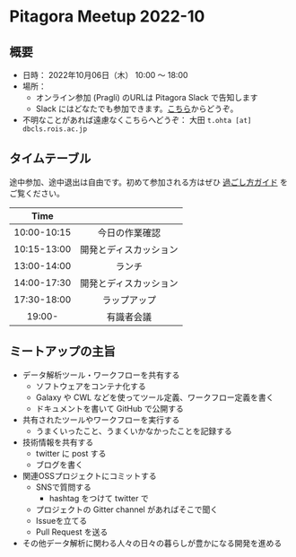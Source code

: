 # Pitagora Meetup 2022-10

## 概要

-   日時： 2022年10月06日（木） 10:00 〜 18:00
-   場所：
    <!-- -   オンサイト会場:
        - 人数制限があるため、オフライン参加を希望する方は Slack にてご連絡ください
        - **対面参加をされる方は SARS-CoV-2 ワクチン接種を完了させる (2回目接種から2週間経過) ことを強く推奨します。**
        - COVID19 感染対策にご協力ください。 -->
    -   オンライン参加 (Pragli) のURLは Pitagora Slack で告知します
    -   Slack にはどなたでも参加できます。[こちら]()からどうぞ。
-   不明なことがあれば遠慮なくこちらへどうぞ： 大田 `t.ohta [at] dbcls.rois.ac.jp`

## タイムテーブル

途中参加、途中退出は自由です。初めて参加される方はぜひ [過ごし方ガイド](/events/meetup/whatis) をご覧ください。

|Time||
|:---:|:---:|
|10:00-10:15|今日の作業確認|
|10:15-13:00|開発とディスカッション|
|13:00-14:00|ランチ|
|14:00-17:30|開発とディスカッション|
|17:30-18:00|ラップアップ|
|19:00-|有識者会議|

## ミートアップの主旨

-   データ解析ツール・ワークフローを共有する
    -   ソフトウェアをコンテナ化する
    -   Galaxy や CWL などを使ってツール定義、ワークフロー定義を書く
    -   ドキュメントを書いて GitHub で公開する
-   共有されたツールやワークフローを実行する
    -   うまくいったこと、うまくいかなかったことを記録する
-   技術情報を共有する
    -   twitter に post する
    -   ブログを書く
-   関連OSSプロジェクトにコミットする
    -   SNSで質問する
        -   hashtag をつけて twitter で
    -   プロジェクトの Gitter channel があればそこで聞く
    -   Issueを立てる
    -   Pull Request を送る
-   その他データ解析に関わる人々の日々の暮らしが豊かになる開発を進める

